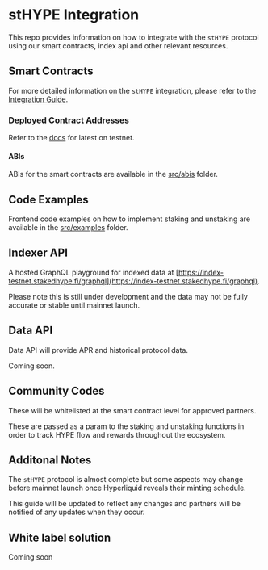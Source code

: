 # stHYPE Integration

This repo provides information on how to integrate with the `stHYPE` protocol using our smart contracts, index api and other relevant resources.

## Smart Contracts

For more detailed information on the `stHYPE` integration, please refer to the [Integration Guide](guides).


### Deployed Contract Addresses

Refer to the [docs](https://docs.stakedhype.fi/technical/contract-addresses) for latest on testnet.

#### ABIs

ABIs for the smart contracts are available in the [src/abis](src/abis) folder.

## Code Examples

Frontend code examples on how to implement staking and unstaking are available in the [src/examples](src/examples) folder.

## Indexer API

A hosted GraphQL playground for indexed data at [https://index-testnet.stakedhype.fi/graphql](https://index-testnet.stakedhype.fi/graphql).

Please note this is still under development and the data may not be fully accurate or stable until mainnet launch.

## Data API

Data API will provide APR and historical protocol data.

Coming soon. 

## Community Codes

These will be whitelisted at the smart contract level for approved partners.

These are passed as a param to the staking and unstaking functions in order to track HYPE flow and rewards throughout the ecosystem.

## Additonal Notes

The `stHYPE` protocol is almost complete but some aspects may change before mainnet launch once Hyperliquid reveals their minting schedule.

This guide will be updated to reflect any changes and partners will be notified of any updates when they occur.

## White label solution

Coming soon
